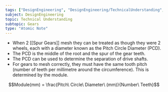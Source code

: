 ```yaml
---
tags: ["DesignEngineering", "DesignEngineering/TechnicalUnderstanding", "DesignEngineering/TechnicalUnderstanding/Gears"]
subject: DesignEngineering
topic: Technical Understanding
subtopic: Gears
type: "Atomic Note"
---
```


 - When 2 [[Spur Gears]] mesh they can be treated as though they were 2 wheels, each with a diameter known as the Pitch Circle Diameter (PCD).
 - The PCD is the middle of the root and the spur of the gear teeth.
 - The PCD can be used to determine the separation of drive shafts.
 - For gears to mesh correctly, they must have the same tooth pitch (number of teeth per millimetre around the circumference). This is determined by the module.

$$Module(mm) = \frac{Pitch\ Circle\ Diameter\ (mm)}{Number\ Teeth}$$
